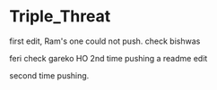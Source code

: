 # Triple_Threat
first edit, Ram's one could not push. check bishwas

feri check gareko HO
2nd time pushing a readme edit

second time pushing.
